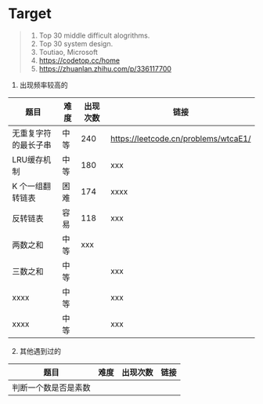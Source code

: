 # Target
> 1. Top 30 middle difficult alogrithms.
> 2. Top 30 system design.  
> 3. Toutiao, Microsoft
> 4. https://codetop.cc/home
> 5. https://zhuanlan.zhihu.com/p/336117700

1. 出现频率较高的

| 题目         |难度| 出现次数 | 链接                                   |
|------------|   --|------|--------------------------------------|
| 无重复字符的最长子串 | 中等 | 240  | https://leetcode.cn/problems/wtcaE1/ 
| LRU缓存机制    | 中等 | 180  | xxx                                  
| K 个一组翻转链表  | 困难 | 174  | xxxx                                 
| 反转链表       |容易| 118  | xxx                                  |
| 两数之和       |中等| xxx  |
| 三数之和       |中等|      | xxx                                  |
| xxxx       |中等|      | xxx                                  |
| xxxx       |中等|      | xxx                                  |


2. 其他遇到过的

| 题目         |难度|出现次数 |链接|
|------------|   --|-----| ---|
| 判断一个数是否是素数 | |  ||






